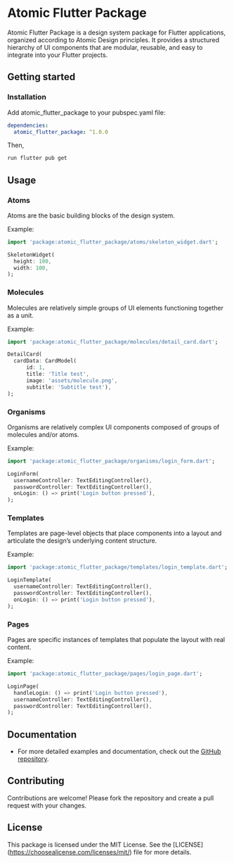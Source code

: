 # Atomic Flutter Package

Atomic Flutter Package is a design system package for Flutter applications, organized according to Atomic Design principles. It provides a structured hierarchy of UI components that are modular, reusable, and easy to integrate into your Flutter projects.

## Getting started

### Installation

Add atomic_flutter_package to your pubspec.yaml file:

```yaml
dependencies:
  atomic_flutter_package: ^1.0.0
```

Then, 


```zsh
run flutter pub get
```

## Usage

### Atoms

Atoms are the basic building blocks of the design system.

Example:
```dart
import 'package:atomic_flutter_package/atoms/skeleton_widget.dart';

SkeletonWidget(
  height: 100,
  width: 100,
);

```

### Molecules

Molecules are relatively simple groups of UI elements functioning together as a unit.

Example:
```dart
import 'package:atomic_flutter_package/molecules/detail_card.dart';

DetailCard(
  cardData: CardModel(
      id: 1,
      title: 'Title test',
      image: 'assets/molecule.png',
      subtitle: 'Subtitle test'),
);
```

### Organisms

Organisms are relatively complex UI components composed of groups of molecules and/or atoms.

Example:
```dart
import 'package:atomic_flutter_package/organisms/login_form.dart';

LoginForm(
  usernameController: TextEditingController(),
  passwordController: TextEditingController(),
  onLogin: () => print('Login button pressed'),
);
```

### Templates

Templates are page-level objects that place components into a layout and articulate the design’s underlying content structure.

Example:
```dart
import 'package:atomic_flutter_package/templates/login_template.dart';

LoginTemplate(
  usernameController: TextEditingController(),
  passwordController: TextEditingController(),
  onLogin: () => print('Login button pressed'),
);
```


### Pages

Pages are specific instances of templates that populate the layout with real content.

Example:
```dart
import 'package:atomic_flutter_package/pages/login_page.dart';

LoginPage(
  handleLogin: () => print('Login button pressed'),
  usernameController: TextEditingController(),
  passwordController: TextEditingController(),
);
```

## Documentation
- For more detailed examples and documentation, check out the [GitHub repository](https://github.com/sharfe25/atomic_flutter_package).

## Contributing
Contributions are welcome! Please fork the repository and create a pull request with your changes.

## License
This package is licensed under the MIT License. See the [LICENSE] (https://choosealicense.com/licenses/mit/) file for more details.